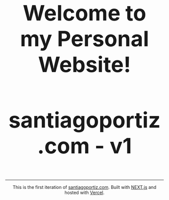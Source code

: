 <div align="center">
    <h3 style="font-weight:700; border-bottom: 0; font-size: 68px">
        Welcome to my Personal Website!
    </h3>
    <h3 style="font-weight:700; font-size: 68px">
        santiagoportiz.com - v1
    </h3>
</div>

---

<div align="center">

This is the first iteration of [santiagoportiz.com](https://next-my-portfolio.vercel.app/). Built with [NEXT.js](https://nextjs.org/) and hosted with [Vercel](https://vercel.com/).

</div>
